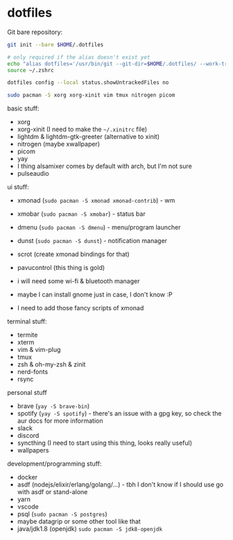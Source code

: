 # dotfiles

Git bare repository:

```sh
git init --bare $HOME/.dotfiles

# only required if the alias doesn't exist yet
echo "alias dotfiles='/usr/bin/git --git-dir=$HOME/.dotfiles/ --work-tree=$HOME'" >> $HOME/.zshrc
source ~/.zshrc

dotfiles config --local status.showUntrackedFiles no
```


```sh
sudo pacman -S xorg xorg-xinit vim tmux nitrogen picom 
```

basic stuff: 
- xorg
- xorg-xinit (I need to make the `~/.xinitrc` file)
- lightdm & lightdm-gtk-greeter (alternative to xinit)
- nitrogen (maybe xwallpaper)
- picom
- yay
- I thing alsamixer comes by default with arch, but I'm not sure
- pulseaudio

ui stuff:
- xmonad (`sudo pacman -S xmonad xmonad-contrib`) - wm
- xmobar (`sudo pacman -S xmobar`) - status bar
- dmenu (`sudo pacman -S dmenu`) - menu/program launcher
- dunst (`sudo pacman -S dunst`) - notification manager
- scrot (create xmonad bindings for that)
- pavucontrol (this thing is gold)
- i will need some wi-fi & bluetooth manager

- maybe I can install gnome just in case, I don't know :P
- I need to add those fancy scripts of xmonad

terminal stuff:
- termite
- xterm 
- vim & vim-plug
- tmux
- zsh & oh-my-zsh & zinit
- nerd-fonts
- rsync

personal stuff
- brave (`yay -S brave-bin`)
- spotify (`yay -S spotify`) - there's an issue with a gpg key, so check the aur docs for more information
- slack
- discord
- syncthing (I need to start using this thing, looks really useful)
- wallpapers

development/programming stuff:
- docker
- asdf (nodejs/elixir/erlang/golang/...) - tbh I don't know if I should use go with asdf or stand-alone
- yarn
- vscode
- psql (`sudo pacman -S postgres`)
- maybe datagrip or some other tool like that
- java/jdk1.8 (openjdk) `sudo pacman -S jdk8-openjdk`
